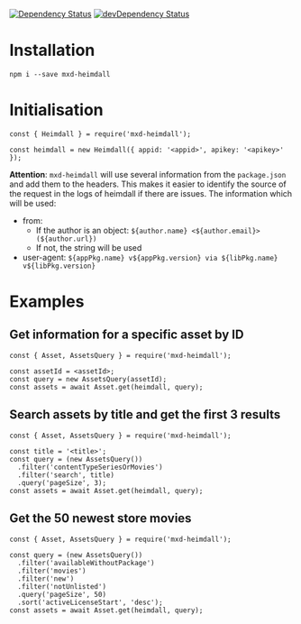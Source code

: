 [![Dependency Status](https://david-dm.org/dragonprojects/mxd-heimdall/status.svg)](https://david-dm.org/dragonprojects/mxd-heimdall)
[![devDependency Status](https://david-dm.org/dragonprojects/mxd-heimdall/dev-status.svg)](https://david-dm.org/dragonprojects/mxd-heimdall?type=dev)

# Installation

`npm i --save mxd-heimdall`


# Initialisation

```
const { Heimdall } = require('mxd-heimdall');

const heimdall = new Heimdall({ appid: '<appid>', apikey: '<apikey>' });
```

**Attention**: `mxd-heimdall` will use several information from the `package.json` and add them to the headers. This makes it easier to identify the source of the request in the logs of heimdall if there are issues.
The information which will be used:
* from: 
  * If the author is an object: `${author.name} <${author.email}> (${author.url})`
  * If not, the string will be used
* user-agent: `${appPkg.name} v${appPkg.version} via ${libPkg.name} v${libPkg.version}`


# Examples

## Get information for a specific asset by ID

```
const { Asset, AssetsQuery } = require('mxd-heimdall');

const assetId = <assetId>;
const query = new AssetsQuery(assetId);
const assets = await Asset.get(heimdall, query);
```


## Search assets by title and get the first 3 results

```
const { Asset, AssetsQuery } = require('mxd-heimdall');

const title = '<title>';
const query = (new AssetsQuery())
  .filter('contentTypeSeriesOrMovies')
  .filter('search', title)
  .query('pageSize', 3);
const assets = await Asset.get(heimdall, query);
```


## Get the 50 newest store movies

```
const { Asset, AssetsQuery } = require('mxd-heimdall');

const query = (new AssetsQuery())
  .filter('availableWithoutPackage')
  .filter('movies')
  .filter('new')
  .filter('notUnlisted')
  .query('pageSize', 50)
  .sort('activeLicenseStart', 'desc');
const assets = await Asset.get(heimdall, query);
```
